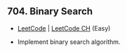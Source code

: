 ## 704. Binary Search

-  [LeetCode](https://leetcode.com/problems/binary-search/) | [LeetCode CH](https://leetcode.cn/problems/binary-search/) (Easy)

-   Implement binary search algorithm.
